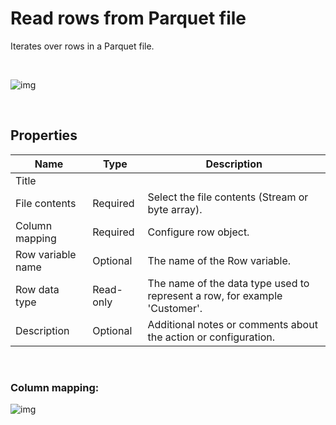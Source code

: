 # Read rows from Parquet file

Iterates over rows in a Parquet file.

<br/>

![img](https://profitbasedocs.blob.core.windows.net/flowimages/parquet-read-rows.png)

<br/>

## Properties

| Name              | Type      | Description                                                                |
| ----------------- | --------- | -------------------------------------------------------------------------- |
| Title             |           |                                                                            |
| File contents     | Required  | Select the file contents (Stream or byte array).                           |
| Column mapping    | Required  | Configure row object.                                                      |
| Row variable name | Optional  | The name of the Row variable.                                              |
| Row data type     | Read-only | The name of the data type used to represent a row, for example 'Customer'. |
| Description       | Optional  |  Additional notes or comments about the action or configuration.  |

<br/>

### Column mapping:

![img](https://profitbasedocs.blob.core.windows.net/flowimages/column-mapping.png)
